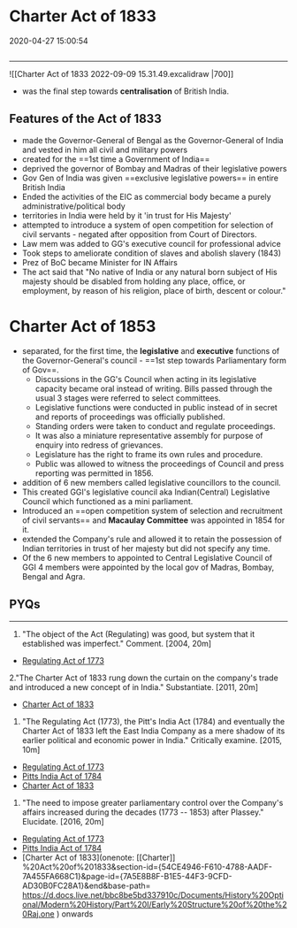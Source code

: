 # Charter Act of 1833

2020-04-27 15:00:54

```toc
```

---

![[Charter Act of 1833 2022-09-09 15.31.49.excalidraw |700]]

- was the final step towards **centralisation** of British India.

## Features of the Act of 1833

- made the Governor-General of Bengal as the Governor-General of India and vested in him all civil and military powers
- created for the ==1st time a Government of India==
- deprived the governor of Bombay and Madras of their legislative powers
- Gov Gen of India was given ==exclusive legislative powers== in entire British India
- Ended the activities of the EIC as commercial body became a purely administrative/political body
- territories in India were held by it 'in trust for His Majesty'
- attempted to introduce a system of open competition for selection of civil servants - negated after opposition from Court of Directors.
- Law mem was added to GG's executive council for professional advice
- Took steps to ameliorate condition of slaves and abolish slavery (1843)
- Prez of BoC became Minister for IN Affairs
- The act said that "No native of India or any natural born subject of His majesty should be disabled from holding any place, office, or employment, by reason of his religion, place of birth, descent or colour."

# Charter Act of 1853

- separated, for the first time, the **legislative** and **executive** functions of the Governor-General's council - ==1st step towards Parliamentary form of Gov==.
	- Discussions in the GG's Council when acting in its legislative capacity became oral instead of writing. Bills passed through the usual 3 stages were referred to select committees.
	- Legislative functions were conducted in public instead of in secret and reports of proceedings was officially published.
	- Standing orders were taken to conduct and regulate proceedings.
	- It was also a miniature representative assembly for purpose of enquiry into redress of grievances.
	- Legislature has the right to frame its own rules and procedure.
	- Public was allowed to witness the proceedings of Council and press reporting was permitted in 1856.
- addition of 6 new members called legislative councillors to the council.
- This created GGI's legislative council aka Indian(Central) Legislative Council which functioned as a mini parliament.
- Introduced an ==open competition system of selection and recruitment of civil servants== and **Macaulay Committee** was appointed in 1854 for it.
- extended the Company's rule and allowed it to retain the possession of Indian territories in trust of her majesty but did not specify any time.
- Of the 6 new members to appointed to Central Legislative Council of GGI 4 members were appointed by the local gov of Madras, Bombay, Bengal and Agra.

## PYQs

---

1. "The object of the Act (Regulating) was good, but system that it established was imperfect." Comment. [2004, 20m]
- [Regulating Act of 1773](onenote:[[Regulating]]%20Act%20of%201773%20&section-id={54CE4946-F610-4788-AADF-7A455FA668C1}&page-id={537B98F4-9410-4E9D-9460-71644C5A4DD9}&end&base-path=https://d.docs.live.net/bbc8be5bd337910c/Documents/History%20Optional/Modern%20History/Part%20I/Early%20Structure%20of%20the%20Raj.one)

2."The Charter Act of 1833 rung down the curtain on the company's trade and introduced a new concept of in India." Substantiate. [2011, 20m]

- [Charter Act of 1833](onenote:[[Charter]]%20Act%20of%201833&section-id={54CE4946-F610-4788-AADF-7A455FA668C1}&page-id={7A5E8B8F-B1E5-44F3-9CFD-AD30B0FC28A1}&end&base-path=https://d.docs.live.net/bbc8be5bd337910c/Documents/History%20Optional/Modern%20History/Part%20I/Early%20Structure%20of%20the%20Raj.one)

1. "The Regulating Act (1773), the Pitt's India Act (1784) and eventually the Charter Act of 1833 left the East India Company as a mere shadow of its earlier political and economic power in India." Critically examine. [2015, 10m]
- [Regulating Act of 1773](onenote:[[Regulating]]%20Act%20of%201773%20&section-id={54CE4946-F610-4788-AADF-7A455FA668C1}&page-id={537B98F4-9410-4E9D-9460-71644C5A4DD9}&end&base-path=https://d.docs.live.net/bbc8be5bd337910c/Documents/History%20Optional/Modern%20History/Part%20I/Early%20Structure%20of%20the%20Raj.one)
- [Pitts India Act of 1784](onenote:[[Pitts]]%20India%20Act%20of%201784&section-id={54CE4946-F610-4788-AADF-7A455FA668C1}&page-id={3B05B8E8-2CD7-43F0-967C-0E6AF984E9F9}&end&base-path=https://d.docs.live.net/bbc8be5bd337910c/Documents/History%20Optional/Modern%20History/Part%20I/Early%20Structure%20of%20the%20Raj.one)
- [Charter Act of 1833](onenote:[[Charter]]%20Act%20of%201833&section-id={54CE4946-F610-4788-AADF-7A455FA668C1}&page-id={7A5E8B8F-B1E5-44F3-9CFD-AD30B0FC28A1}&end&base-path=https://d.docs.live.net/bbc8be5bd337910c/Documents/History%20Optional/Modern%20History/Part%20I/Early%20Structure%20of%20the%20Raj.one)

1. "The need to impose greater parliamentary control over the Company's affairs increased during the decades (1773 -- 1853) after Plassey." Elucidate. [2016, 20m]
- [Regulating Act of 1773](onenote:[[Regulating]]%20Act%20of%201773%20&section-id={54CE4946-F610-4788-AADF-7A455FA668C1}&page-id={537B98F4-9410-4E9D-9460-71644C5A4DD9}&end&base-path=https://d.docs.live.net/bbc8be5bd337910c/Documents/History%20Optional/Modern%20History/Part%20I/Early%20Structure%20of%20the%20Raj.one)
- [Pitts India Act of 1784](onenote:[[Pitts]]%20India%20Act%20of%201784&section-id={54CE4946-F610-4788-AADF-7A455FA668C1}&page-id={3B05B8E8-2CD7-43F0-967C-0E6AF984E9F9}&end&base-path=https://d.docs.live.net/bbc8be5bd337910c/Documents/History%20Optional/Modern%20History/Part%20I/Early%20Structure%20of%20the%20Raj.one)
- [Charter Act of 1833](onenote: [[Charter]] %20Act%20of%201833&section-id={54CE4946-F610-4788-AADF-7A455FA668C1}&page-id={7A5E8B8F-B1E5-44F3-9CFD-AD30B0FC28A1}&end&base-path= https://d.docs.live.net/bbc8be5bd337910c/Documents/History%20Optional/Modern%20History/Part%20I/Early%20Structure%20of%20the%20Raj.one ) onwards
